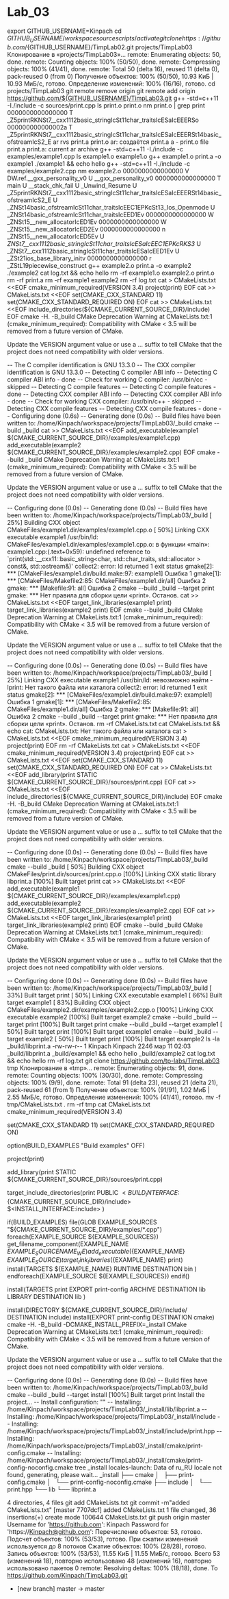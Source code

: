 # Lab_03
export GITHUB_USERNAME=Kinpach
cd ${GITHUB_USERNAME}/workspace
source scripts/activate
git clone https://github.com/${GITHUB_USERNAME}/TimpLab02.git projects/TimpLab03
Клонирование в «projects/TimpLab03»...
remote: Enumerating objects: 50, done.
remote: Counting objects: 100% (50/50), done.
remote: Compressing objects: 100% (41/41), done.
remote: Total 50 (delta 16), reused 11 (delta 0), pack-reused 0 (from 0)
Получение объектов: 100% (50/50), 10.93 КиБ | 10.93 МиБ/с, готово.
Определение изменений: 100% (16/16), готово.
cd projects/TimpLab03
git remote remove origin
git remote add origin https://github.com/${GITHUB_USERNAME}/TimpLab03.git
g++ -std=c++11 -I./include -c sources/print.cpp
ls print.o
print.o
nm print.o | grep print
0000000000000000 T _Z5printRKNSt7__cxx1112basic_stringIcSt11char_traitsIcESaIcEEERSo
000000000000002a T _Z5printRKNSt7__cxx1112basic_stringIcSt11char_traitsIcESaIcEEERSt14basic_ofstreamIcS2_E
ar rvs print.a print.o
ar: создаётся print.a
a - print.o
file print.a
print.a: current ar archive
g++ -std=c++11 -I./include -c examples/example1.cpp
ls example1.o
example1.o
g++ example1.o print.a -o example1
./example1 && echo
hello
g++ -std=c++11 -I./include -c examples/example2.cpp
nm example2.o
0000000000000000 V DW.ref.__gxx_personality_v0
                 U __gxx_personality_v0
0000000000000000 T main
                 U __stack_chk_fail
                 U _Unwind_Resume
                 U _Z5printRKNSt7__cxx1112basic_stringIcSt11char_traitsIcESaIcEEERSt14basic_ofstreamIcS2_E
                 U _ZNSt14basic_ofstreamIcSt11char_traitsIcEEC1EPKcSt13_Ios_Openmode
                 U _ZNSt14basic_ofstreamIcSt11char_traitsIcEED1Ev
0000000000000000 W _ZNSt15__new_allocatorIcED1Ev
0000000000000000 W _ZNSt15__new_allocatorIcED2Ev
0000000000000000 n _ZNSt15__new_allocatorIcED5Ev
                 U _ZNSt7__cxx1112basic_stringIcSt11char_traitsIcESaIcEEC1EPKcRKS3_
                 U _ZNSt7__cxx1112basic_stringIcSt11char_traitsIcESaIcEED1Ev
                 U _ZSt21ios_base_library_initv
0000000000000000 r _ZStL19piecewise_construct
g++ example2.o print.a -o example2
./example2
cat log.txt && echo
hello
rm -rf example1.o example2.o print.o
rm -rf print.a
rm -rf example1 example2
rm -rf log.txt
cat > CMakeLists.txt <<EOF
cmake_minimum_required(VERSION 3.4)
project(print)
EOF
cat >> CMakeLists.txt <<EOF
set(CMAKE_CXX_STANDARD 11)
set(CMAKE_CXX_STANDARD_REQUIRED ON)
EOF
cat >> CMakeLists.txt <<EOF
include_directories(\${CMAKE_CURRENT_SOURCE_DIR}/include)
EOF
cmake -H. -B_build
CMake Deprecation Warning at CMakeLists.txt:1 (cmake_minimum_required):
  Compatibility with CMake < 3.5 will be removed from a future version of
  CMake.

  Update the VERSION argument <min> value or use a ...<max> suffix to tell
  CMake that the project does not need compatibility with older versions.


-- The C compiler identification is GNU 13.3.0
-- The CXX compiler identification is GNU 13.3.0
-- Detecting C compiler ABI info
-- Detecting C compiler ABI info - done
-- Check for working C compiler: /usr/bin/cc - skipped
-- Detecting C compile features
-- Detecting C compile features - done
-- Detecting CXX compiler ABI info
-- Detecting CXX compiler ABI info - done
-- Check for working CXX compiler: /usr/bin/c++ - skipped
-- Detecting CXX compile features
-- Detecting CXX compile features - done
-- Configuring done (0.6s)
-- Generating done (0.0s)
-- Build files have been written to: /home/Kinpach/workspace/projects/TimpLab03/_build
cmake --build _build
cat >> CMakeLists.txt <<EOF
add_executable(example1 \${CMAKE_CURRENT_SOURCE_DIR}/examples/example1.cpp)
add_executable(example2 \${CMAKE_CURRENT_SOURCE_DIR}/examples/example2.cpp)
EOF
cmake --build _build
CMake Deprecation Warning at CMakeLists.txt:1 (cmake_minimum_required):
  Compatibility with CMake < 3.5 will be removed from a future version of
  CMake.

  Update the VERSION argument <min> value or use a ...<max> suffix to tell
  CMake that the project does not need compatibility with older versions.


-- Configuring done (0.0s)
-- Generating done (0.0s)
-- Build files have been written to: /home/Kinpach/workspace/projects/TimpLab03/_build
[ 25%] Building CXX object CMakeFiles/example1.dir/examples/example1.cpp.o
[ 50%] Linking CXX executable example1
/usr/bin/ld: CMakeFiles/example1.dir/examples/example1.cpp.o: в функции «main»:
example1.cpp:(.text+0x59): undefined reference to `print(std::__cxx11::basic_string<char, std::char_traits<char>, std::allocator<char> > const&, std::ostream&)'
collect2: error: ld returned 1 exit status
gmake[2]: *** [CMakeFiles/example1.dir/build.make:97: example1] Ошибка 1
gmake[1]: *** [CMakeFiles/Makefile2:85: CMakeFiles/example1.dir/all] Ошибка 2
gmake: *** [Makefile:91: all] Ошибка 2
cmake --build _build --target print
gmake: *** Нет правила для сборки цели «print».  Останов.
cat >> CMakeLists.txt <<EOF
target_link_libraries(example1 print)
target_link_libraries(example2 print)
EOF
cmake --build _build
CMake Deprecation Warning at CMakeLists.txt:1 (cmake_minimum_required):
  Compatibility with CMake < 3.5 will be removed from a future version of
  CMake.

  Update the VERSION argument <min> value or use a ...<max> suffix to tell
  CMake that the project does not need compatibility with older versions.


-- Configuring done (0.0s)
-- Generating done (0.0s)
-- Build files have been written to: /home/Kinpach/workspace/projects/TimpLab03/_build
[ 25%] Linking CXX executable example1
/usr/bin/ld: невозможно найти -lprint: Нет такого файла или каталога
collect2: error: ld returned 1 exit status
gmake[2]: *** [CMakeFiles/example1.dir/build.make:97: example1] Ошибка 1
gmake[1]: *** [CMakeFiles/Makefile2:85: CMakeFiles/example1.dir/all] Ошибка 2
gmake: *** [Makefile:91: all] Ошибка 2
cmake --build _build --target print
gmake: *** Нет правила для сборки цели «print».  Останов.
rm -rf CMakeLists.txt
cat CMakeLists.txt && echo
cat: CMakeLists.txt: Нет такого файла или каталога
cat > CMakeLists.txt <<EOF
cmake_minimum_required(VERSION 3.4)
project(print)
EOF
rm -rf CMakeLists.txt
cat > CMakeLists.txt <<EOF
cmake_minimum_required(VERSION 3.4)
project(print)
EOF
cat >> CMakeLists.txt <<EOF
set(CMAKE_CXX_STANDARD 11)
set(CMAKE_CXX_STANDARD_REQUIRED ON)
EOF
cat >> CMakeLists.txt <<EOF
add_library(print STATIC \${CMAKE_CURRENT_SOURCE_DIR}/sources/print.cpp)
EOF
cat >> CMakeLists.txt <<EOF
include_directories(\${CMAKE_CURRENT_SOURCE_DIR}/include)
EOF
cmake -H. -B_build
CMake Deprecation Warning at CMakeLists.txt:1 (cmake_minimum_required):
  Compatibility with CMake < 3.5 will be removed from a future version of
  CMake.

  Update the VERSION argument <min> value or use a ...<max> suffix to tell
  CMake that the project does not need compatibility with older versions.


-- Configuring done (0.0s)
-- Generating done (0.0s)
-- Build files have been written to: /home/Kinpach/workspace/projects/TimpLab03/_build
cmake --build _build
[ 50%] Building CXX object CMakeFiles/print.dir/sources/print.cpp.o
[100%] Linking CXX static library libprint.a
[100%] Built target print
cat >> CMakeLists.txt <<EOF
add_executable(example1 \${CMAKE_CURRENT_SOURCE_DIR}/examples/example1.cpp)
add_executable(example2 \${CMAKE_CURRENT_SOURCE_DIR}/examples/example2.cpp)
EOF
cat >> CMakeLists.txt <<EOF
target_link_libraries(example1 print)
target_link_libraries(example2 print)
EOF
cmake --build _build
CMake Deprecation Warning at CMakeLists.txt:1 (cmake_minimum_required):
  Compatibility with CMake < 3.5 will be removed from a future version of
  CMake.

  Update the VERSION argument <min> value or use a ...<max> suffix to tell
  CMake that the project does not need compatibility with older versions.


-- Configuring done (0.0s)
-- Generating done (0.0s)
-- Build files have been written to: /home/Kinpach/workspace/projects/TimpLab03/_build
[ 33%] Built target print
[ 50%] Linking CXX executable example1
[ 66%] Built target example1
[ 83%] Building CXX object CMakeFiles/example2.dir/examples/example2.cpp.o
[100%] Linking CXX executable example2
[100%] Built target example2
cmake --build _build --target print
[100%] Built target print
cmake --build _build --target example1
[ 50%] Built target print
[100%] Built target example1
cmake --build _build --target example2
[ 50%] Built target print
[100%] Built target example2
ls -la _build/libprint.a
-rw-rw-r-- 1 Kinpach Kinpach 2246 мар 11 02:03 _build/libprint.a
_build/example1 && echo
hello
_build/example2
cat log.txt && echo
hello
rm -rf log.txt
git clone https://github.com/tp-labs/TimpLab03 tmp
Клонирование в «tmp»...
remote: Enumerating objects: 91, done.
remote: Counting objects: 100% (30/30), done.
remote: Compressing objects: 100% (9/9), done.
remote: Total 91 (delta 23), reused 21 (delta 21), pack-reused 61 (from 1)
Получение объектов: 100% (91/91), 1.02 МиБ | 2.55 МиБ/с, готово.
Определение изменений: 100% (41/41), готово.
mv -f tmp/CMakeLists.txt .
rm -rf tmp
cat CMakeLists.txt
cmake_minimum_required(VERSION 3.4)

set(CMAKE_CXX_STANDARD 11)
set(CMAKE_CXX_STANDARD_REQUIRED ON)

option(BUILD_EXAMPLES "Build examples" OFF)

project(print)

add_library(print STATIC ${CMAKE_CURRENT_SOURCE_DIR}/sources/print.cpp)

target_include_directories(print PUBLIC
  $<BUILD_INTERFACE:${CMAKE_CURRENT_SOURCE_DIR}/include>
  $<INSTALL_INTERFACE:include>
)

if(BUILD_EXAMPLES)
  file(GLOB EXAMPLE_SOURCES "${CMAKE_CURRENT_SOURCE_DIR}/examples/*.cpp")
  foreach(EXAMPLE_SOURCE ${EXAMPLE_SOURCES})
    get_filename_component(EXAMPLE_NAME ${EXAMPLE_SOURCE} NAME_WE)
    add_executable(${EXAMPLE_NAME} ${EXAMPLE_SOURCE})
    target_link_libraries(${EXAMPLE_NAME} print)
    install(TARGETS ${EXAMPLE_NAME}
      RUNTIME DESTINATION bin
    )
  endforeach(EXAMPLE_SOURCE ${EXAMPLE_SOURCES})
endif()

install(TARGETS print
    EXPORT print-config
    ARCHIVE DESTINATION lib
    LIBRARY DESTINATION lib
)

install(DIRECTORY ${CMAKE_CURRENT_SOURCE_DIR}/include/ DESTINATION include)
install(EXPORT print-config DESTINATION cmake)
cmake -H. -B_build -DCMAKE_INSTALL_PREFIX=_install
CMake Deprecation Warning at CMakeLists.txt:1 (cmake_minimum_required):
  Compatibility with CMake < 3.5 will be removed from a future version of
  CMake.

  Update the VERSION argument <min> value or use a ...<max> suffix to tell
  CMake that the project does not need compatibility with older versions.


-- Configuring done (0.0s)
-- Generating done (0.0s)
-- Build files have been written to: /home/Kinpach/workspace/projects/TimpLab03/_build
cmake --build _build --target install
[100%] Built target print
Install the project...
-- Install configuration: ""
-- Installing: /home/Kinpach/workspace/projects/TimpLab03/_install/lib/libprint.a
-- Installing: /home/Kinpach/workspace/projects/TimpLab03/_install/include
-- Installing: /home/Kinpach/workspace/projects/TimpLab03/_install/include/print.hpp
-- Installing: /home/Kinpach/workspace/projects/TimpLab03/_install/cmake/print-config.cmake
-- Installing: /home/Kinpach/workspace/projects/TimpLab03/_install/cmake/print-config-noconfig.cmake
tree _install
locales-launch: Data of ru_RU locale not found, generating, please wait...
_install
├── cmake
│   ├── print-config.cmake
│   └── print-config-noconfig.cmake
├── include
│   └── print.hpp
└── lib
    └── libprint.a

4 directories, 4 files
git add CMakeLists.txt
git commit -m"added CMakeLists.txt"
[master 7707dcf] added CMakeLists.txt
 1 file changed, 36 insertions(+)
 create mode 100644 CMakeLists.txt
git push origin master
Username for 'https://github.com': Kinpach
Password for 'https://Kinpach@github.com': 
Перечисление объектов: 53, готово.
Подсчет объектов: 100% (53/53), готово.
При сжатии изменений используется до 8 потоков
Сжатие объектов: 100% (28/28), готово.
Запись объектов: 100% (53/53), 11.55 КиБ | 11.55 МиБ/с, готово.
Всего 53 (изменений 18), повторно использовано 48 (изменений 16), повторно использовано пакетов 0
remote: Resolving deltas: 100% (18/18), done.
To https://github.com/Kinpach/TimpLab03.git
 * [new branch]      master -> master
